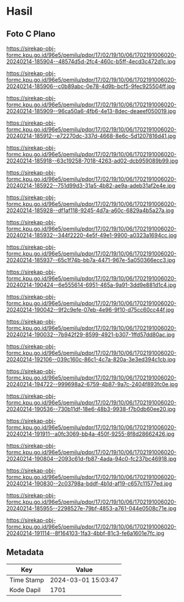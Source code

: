 # Hasil

## Foto C Plano

https://sirekap-obj-formc.kpu.go.id/96e5/pemilu/pdpr/17/02/19/10/06/1702191006020-20240214-185904--48574d5d-2fc4-460c-b5ff-4ecd3c472d1c.jpg

https://sirekap-obj-formc.kpu.go.id/96e5/pemilu/pdpr/17/02/19/10/06/1702191006020-20240214-185906--c0b89abc-0e78-4d9b-bcf5-9fec925504ff.jpg

https://sirekap-obj-formc.kpu.go.id/96e5/pemilu/pdpr/17/02/19/10/06/1702191006020-20240214-185909--96ca50a6-4fb6-4e13-8dec-deaeef050019.jpg

https://sirekap-obj-formc.kpu.go.id/96e5/pemilu/pdpr/17/02/19/10/06/1702191006020-20240214-185912--e72270dc-337d-4668-8e6c-5d1207816d41.jpg

https://sirekap-obj-formc.kpu.go.id/96e5/pemilu/pdpr/17/02/19/10/06/1702191006020-20240214-185918--63c19258-7018-4263-ad02-dcb959089b99.jpg

https://sirekap-obj-formc.kpu.go.id/96e5/pemilu/pdpr/17/02/19/10/06/1702191006020-20240214-185922--751d99d3-31a5-4b82-ae9a-adeb31af2e4e.jpg

https://sirekap-obj-formc.kpu.go.id/96e5/pemilu/pdpr/17/02/19/10/06/1702191006020-20240214-185928--df1af118-9245-4d7a-a60c-6829a4b5a27a.jpg

https://sirekap-obj-formc.kpu.go.id/96e5/pemilu/pdpr/17/02/19/10/06/1702191006020-20240214-185932--344f2220-4e5f-49e1-9900-a0323a1694cc.jpg

https://sirekap-obj-formc.kpu.go.id/96e5/pemilu/pdpr/17/02/19/10/06/1702191006020-20240214-185937--65c1f74b-bb7a-4471-967e-5a050366ecc3.jpg

https://sirekap-obj-formc.kpu.go.id/96e5/pemilu/pdpr/17/02/19/10/06/1702191006020-20240214-190424--6e555614-6951-465a-9a91-3dd9e881d1c4.jpg

https://sirekap-obj-formc.kpu.go.id/96e5/pemilu/pdpr/17/02/19/10/06/1702191006020-20240214-190042--9f2c9efe-07eb-4e96-9f10-d75cc60cc44f.jpg

https://sirekap-obj-formc.kpu.go.id/96e5/pemilu/pdpr/17/02/19/10/06/1702191006020-20240214-190032--7b942f29-8599-4921-b307-1ffd57dd80ac.jpg

https://sirekap-obj-formc.kpu.go.id/96e5/pemilu/pdpr/17/02/19/10/06/1702191006020-20240214-192106--039c160c-86c1-4c7a-820a-3e3ed394c1cb.jpg

https://sirekap-obj-formc.kpu.go.id/96e5/pemilu/pdpr/17/02/19/10/06/1702191006020-20240214-194722--999698a2-6759-4b87-9a7c-2404f893fc0e.jpg

https://sirekap-obj-formc.kpu.go.id/96e5/pemilu/pdpr/17/02/19/10/06/1702191006020-20240214-190536--730b11df-18e6-48b3-9938-f7b0db60ee20.jpg

https://sirekap-obj-formc.kpu.go.id/96e5/pemilu/pdpr/17/02/19/10/06/1702191006020-20240214-191911--a0fc3069-bb4a-450f-9255-8f8d28662426.jpg

https://sirekap-obj-formc.kpu.go.id/96e5/pemilu/pdpr/17/02/19/10/06/1702191006020-20240214-190804--2093c61d-fb87-4ada-94c0-fc237bc46918.jpg

https://sirekap-obj-formc.kpu.go.id/96e5/pemilu/pdpr/17/02/19/10/06/1702191006020-20240214-190830--2c03798a-bddf-4b1d-af19-c657c11577ed.jpg

https://sirekap-obj-formc.kpu.go.id/96e5/pemilu/pdpr/17/02/19/10/06/1702191006020-20240214-185955--2298527e-79bf-4853-a761-044e0508c71e.jpg

https://sirekap-obj-formc.kpu.go.id/96e5/pemilu/pdpr/17/02/19/10/06/1702191006020-20240214-191114--8f164103-1fa3-4bbf-81c3-fe6a1601e7fc.jpg


## Metadata

| Key        | Value               |
| ---------- | ------------------- |
| Time Stamp | 2024-03-01 15:03:47 |
| Kode Dapil | 1701                |



